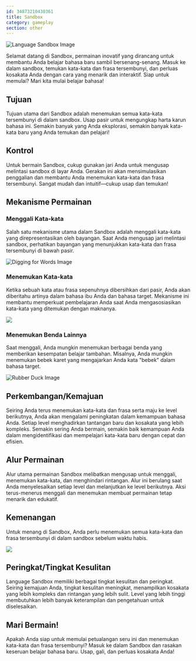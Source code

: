 ```yaml
---
id: 34873210430361
title: Sandbox
category: gameplay
section: other
---
```

![Language Sandbox Image](https://help.studycat.com/hc/article_attachments/34873193987353)

Selamat datang di Sandbox, permainan inovatif yang dirancang untuk membantu Anda belajar bahasa baru sambil bersenang-senang. Masuk ke dalam sandbox, temukan kata-kata dan frasa tersembunyi, dan perluas kosakata Anda dengan cara yang menarik dan interaktif. Siap untuk memulai? Mari kita mulai belajar bahasa!

## Tujuan

Tujuan utama dari Sandbox adalah menemukan semua kata-kata tersembunyi di dalam sandbox. Usap pasir untuk mengungkap harta karun bahasa ini. Semakin banyak yang Anda eksplorasi, semakin banyak kata-kata baru yang Anda temukan dan pelajari!

## Kontrol

Untuk bermain Sandbox, cukup gunakan jari Anda untuk mengusap melintasi sandbox di layar Anda. Gerakan ini akan mensimulasikan penggalian dan membantu Anda menemukan kata-kata dan frasa tersembunyi. Sangat mudah dan intuitif—cukup usap dan temukan!

## Mekanisme Permainan

### Menggali Kata-kata

Salah satu mekanisme utama dalam Sandbox adalah menggali kata-kata yang direpresentasikan oleh bayangan. Saat Anda mengusap jari melintasi sandbox, perhatikan bayangan yang menunjukkan kata-kata dan frasa tersembunyi di bawah pasir.

![Digging for Words Image](https://help.studycat.com/hc/article_attachments/34873193990169)

### Menemukan Kata-kata

Ketika sebuah kata atau frasa sepenuhnya dibersihkan dari pasir, Anda akan diberitahu artinya dalam bahasa ibu Anda dan bahasa target. Mekanisme ini membantu memperkuat pembelajaran Anda saat Anda mengasosiasikan kata-kata yang ditemukan dengan maknanya.

![](https://help.studycat.com/hc/article_attachments/34967533998745)

### Menemukan Benda Lainnya

Saat menggali, Anda mungkin menemukan berbagai benda yang memberikan kesempatan belajar tambahan. Misalnya, Anda mungkin menemukan bebek karet yang mengajarkan Anda kata "bebek" dalam bahasa target.

![Rubber Duck Image](https://help.studycat.com/hc/article_attachments/34873210402585)

## Perkembangan/Kemajuan

Seiring Anda terus menemukan kata-kata dan frasa serta maju ke level berikutnya, Anda akan mengalami peningkatan dalam kemampuan bahasa Anda. Setiap level menghadirkan tantangan baru dan kosakata yang lebih kompleks. Semakin sering Anda bermain, semakin baik kemampuan Anda dalam mengidentifikasi dan mempelajari kata-kata baru dengan cepat dan efisien.

## Alur Permainan

Alur utama permainan Sandbox melibatkan mengusap untuk menggali, menemukan kata-kata, dan menghindari rintangan. Alur ini berulang saat Anda menyelesaikan setiap level dan melanjutkan ke level berikutnya. Aksi terus-menerus menggali dan menemukan membuat permainan tetap menarik dan edukatif.

## Kemenangan

Untuk menang di Sandbox, Anda perlu menemukan semua kata-kata dan frasa tersembunyi di dalam sandbox sebelum waktu habis.

![](https://help.studycat.com/hc/article_attachments/34967564471577)

## Peringkat/Tingkat Kesulitan

Language Sandbox memiliki berbagai tingkat kesulitan dan peringkat. Seiring kemajuan Anda, tingkat kesulitan meningkat, menampilkan kosakata yang lebih kompleks dan rintangan yang lebih sulit. Level yang lebih tinggi membutuhkan lebih banyak keterampilan dan pengetahuan untuk diselesaikan.

## Mari Bermain!

Apakah Anda siap untuk memulai petualangan seru ini dan menemukan kata-kata dan frasa tersembunyi? Masuk ke dalam Sandbox dan rasakan keseruan belajar bahasa baru. Usap, gali, dan perluas kosakata Anda!

